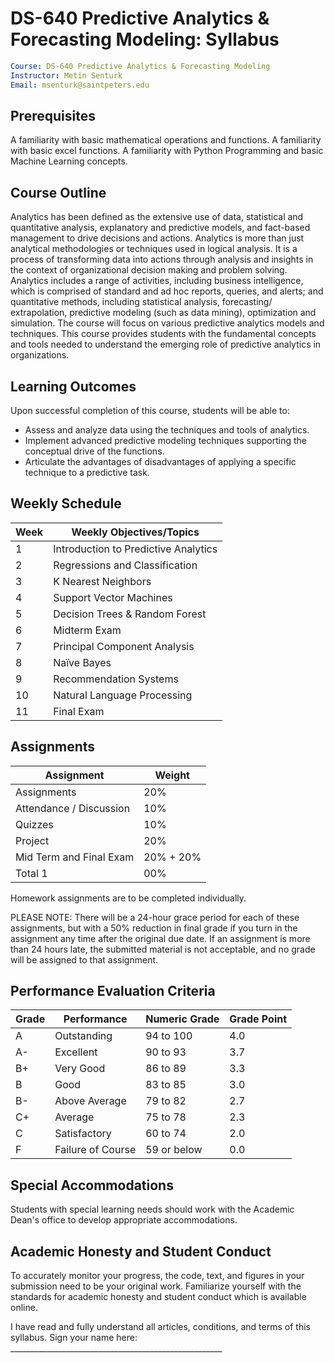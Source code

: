 # DS-640 Predictive Analytics & Forecasting Modeling: Syllabus

``` yml
Course: DS-640 Predictive Analytics & Forecasting Modeling
Instructor: Metin Senturk
Email: msenturk@saintpeters.edu
```

## Prerequisites

A familiarity with basic mathematical operations and functions.
A familiarity with basic excel functions.
A familiarity with Python Programming and basic Machine Learning concepts.

## Course Outline

Analytics has been defined as the extensive use of data, statistical and quantitative analysis, explanatory and
predictive models, and fact-based management to drive decisions and actions. Analytics is more than just
analytical methodologies or techniques used in logical analysis. It is a process of transforming data into actions
through analysis and insights in the context of organizational decision making and problem solving. Analytics
includes a range of activities, including business intelligence, which is comprised of standard and ad hoc
reports, queries, and alerts; and quantitative methods, including statistical analysis, forecasting/ extrapolation,
predictive modeling (such as data mining), optimization and simulation.
The course will focus on various predictive analytics models and techniques. This course provides students
with the fundamental concepts and tools needed to understand the emerging role of predictive analytics in
organizations.

## Learning Outcomes

Upon successful completion of this course, students will be able to:

- Assess and analyze data using the techniques and tools of analytics.
- Implement advanced predictive modeling techniques supporting the conceptual drive of the functions.
- Articulate the advantages of disadvantages of applying a specific technique to a predictive task.

## Weekly Schedule

| Week | Weekly Objectives/Topics             |
| ---- | ------------------------------------ |
| 1    | Introduction to Predictive Analytics |
| 2    | Regressions and Classification       |
| 3    | K Nearest Neighbors                  |
| 4    | Support Vector Machines              |
| 5    | Decision Trees & Random Forest       |
| 6    | Midterm Exam                         |
| 7    | Principal Component Analysis         |
| 8    | Naïve Bayes                          |
| 9    | Recommendation Systems               |
| 10   | Natural Language Processing          |
| 11   | Final Exam                           |

## Assignments 

| Assignment              | Weight     |
| ----------------------- | ---------- |
| Assignments             | 20%        |
| Attendance / Discussion | 10%        |
| Quizzes                 | 10%        |
| Project                 | 20%        |
| Mid Term and Final Exam | 20% +  20% |
| Total 1                 | 00%        |

Homework assignments are to be completed individually.

PLEASE NOTE: There will be a 24-hour grace period for each of these assignments, but with a 50% reduction
in final grade if you turn in the assignment any time after the original due date. If an assignment is more than 24
hours late, the submitted material is not acceptable, and no grade will be assigned to that assignment.

## Performance Evaluation Criteria

| Grade | Performance       | Numeric Grade | Grade Point |
| ----- | ----------------- | ------------- | ----------- |
| A     | Outstanding       | 94 to 100     | 4.0         |
| A-    | Excellent         | 90 to 93      | 3.7         |
| B+    | Very Good         | 86 to 89      | 3.3         |
| B     | Good              | 83 to 85      | 3.0         |
| B-    | Above Average     | 79 to 82      | 2.7         |
| C+    | Average           | 75 to 78      | 2.3         |
| C     | Satisfactory      | 60 to 74      | 2.0         |
| F     | Failure of Course | 59 or below   | 0.0         |

## Special Accommodations

Students with special learning needs should work with the Academic Dean's office to develop appropriate
accommodations.

## Academic Honesty and Student Conduct

To accurately monitor your progress, the code, text, and figures in your submission need to be your original
work. Familiarize yourself with the standards for academic honesty and student conduct which is available
online.

I have read and fully understand all articles, conditions, and terms of this syllabus.
Sign your name here: _____________________________________________________
